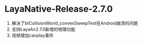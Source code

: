# LayaNative-Release-2.7.0

1. 解决了btCollisionWorld_convexSweepTest在Android崩溃的问题
2. 支持LayaAir2.7.0新增的物理功能
3. 视频增加canplay事件